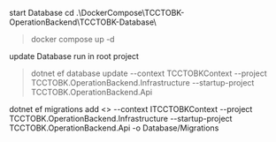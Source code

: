start Database
	cd .\DockerCompose\TCCTOBK-OperationBackend\TCCTOBK-Database\
> docker compose up -d

update Database
run in root project
> dotnet ef database update --context TCCTOBKContext --project TCCTOBK.OperationBackend.Infrastructure --startup-project TCCTOBK.OperationBackend.Api


dotnet ef migrations add <<MigrationName>> --context ITCCTOBKContext --project TCCTOBK.OperationBackend.Infrastructure --startup-project TCCTOBK.OperationBackend.Api -o Database/Migrations